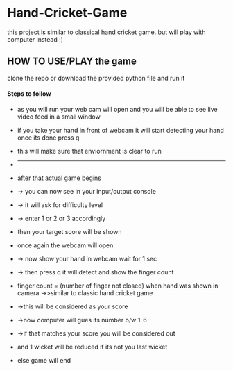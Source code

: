 # Hand-Cricket-Game
this project is similar to classical hand cricket game. but  will play with computer instead :)

## HOW TO USE/PLAY the game

clone the repo or download the provided python file and run it

#### Steps to follow 

* as you will run your web cam will open and you will be able to see live video feed in a small window
* if you take your hand in front of webcam it will start detecting your hand once its done press q
* this will make sure that enviornment is clear to run 
* -------

* after that actual game begins

* -> you can now see in your input/output console
* -> it will ask for difficulty level
* -> enter 1 or 2 or 3 accordingly

* then your target score will be shown

* once again the webcam will open 
* -> now show your hand in webcam wait for 1 sec
* -> then press q it will detect and show the finger count
* finger count = (number of finger not closed) when hand was shown in camera  ->>similar to classic hand cricket game
* ->this will be considered as your score
* ->now computer will gues its number b/w 1-6
* ->if that matches your score you will be considered out
* and 1 wicket will be reduced if its not you last wicket 
* else game will end

